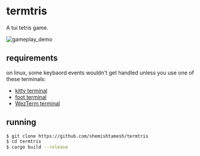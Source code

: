 # termtris
A tui tetris game.

![gameplay_demo](./examples/demo.gif)

## requirements
on linux, some keybaord events wouldn't get handled unless you use one of these terminals:
  * [kitty terminal](https://sw.kovidgoyal.net/kitty/)
  * [foot terminal](https://codeberg.org/dnkl/foot/issues/319)
  * [WezTerm terminal](https://wezfurlong.org/wezterm/config/lua/config/enable_kitty_keyboard.html)

## running
```bash
$ git clone https://github.com/shemishtamesh/termtris
$ cd termtris
$ cargo build --release
```

